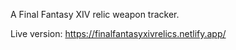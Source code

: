 A Final Fantasy XIV relic weapon tracker.

Live version: https://finalfantasyxivrelics.netlify.app/
